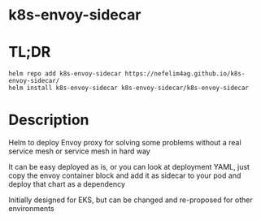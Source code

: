 # k8s-envoy-sidecar

# TL;DR
```
helm repo add k8s-envoy-sidecar https://nefelim4ag.github.io/k8s-envoy-sidecar/
helm install k8s-envoy-sidecar k8s-envoy-sidecar/k8s-envoy-sidecar
```

# Description
Helm to deploy Envoy proxy for solving some problems without a real service mesh or service mesh in hard way

It can be easy deployed as is, or you can look at deployment YAML, just copy the envoy container block and add it as sidecar to your pod and deploy that chart as a dependency

Initially designed for EKS, but can be changed and re-proposed for other environments
